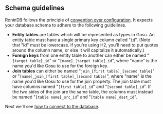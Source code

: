 ## Schema guidelines ##

RoninDB follows the principle of [convention over configuration](http://en.wikipedia.org/wiki/Convention_over_configuration). It expects your database schema to adhere to the following guidelines.

  * **Entity tables** are tables which will be represented as types in Gosu. An entity table must have a single primary key column called "`id`". (Note that "id" must be lowercase. If you're using H2, you'll need to put quotes around the column name, or else it will capitalize it automatically.)
  * **Foreign keys** from one entity table to another can either be named "`[target table]_id`" or "`[name]_[target table]_id`", where "name" is the name you'd like Gosu to use for the foreign key.
  * **Join tables** can either be named "`join_[first table]_[second table]`" or "`[name]_join_[first table]_[second table]`", where "name" is the name you'd like Gosu to use for the join property. The join table must have columns named "`[first table]_id`" and "`[second table]_id`". If the two sides of the join are the same table, the columns must instead be named "`[table name]_src_id`" and "`[table name]_dest_id`".

Next we'll see [how to connect to the database](ConnectingToADatabase.md).